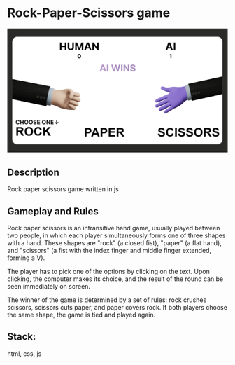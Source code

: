 # Rock-Paper-Scissors game


![Website Screenshot](https://github.com/wildberry22/rock-paper-scissors-game/blob/main/show.jpg?raw=true)

## Description

Rock paper scissors game written in js

## Gameplay and Rules

Rock paper scissors is an intransitive hand game, usually played between two people, in which each player simultaneously forms one of three shapes with a hand. These shapes are "rock" (a closed fist), "paper" (a flat hand), and "scissors" (a fist with the index finger and middle finger extended, forming a V).

The player has to pick one of the options by clicking on the text. Upon clicking, the computer makes its choice, and the result of the round can be seen immediately on screen.

The winner of the game is determined by a set of rules: rock crushes scissors, scissors cuts paper, and paper covers rock. If both players choose the same shape, the game is tied and played again.

## Stack:
html, css, js
